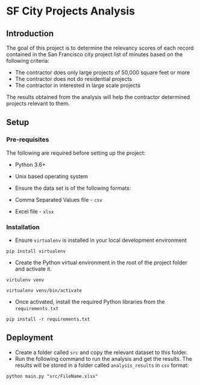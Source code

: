 # SF City Projects Analysis

## Introduction
The goal of this project is to determine the relevancy scores of each record contained in the San Francisco city project list of minutes based on the following criteria:

* The contractor does only large projects of 50,000 square feet or more
* The contractor does not do residential projects
* The contractor in interested in large scale projects


The results obtained from the analysis will help the contractor determined projects relevant to them.


## Setup
### Pre-requisites
The following are required before setting up the project:
* Python 3.6+
* Unix based operating system
* Ensure the data set is of the following formats:

* Comma Separated Values file - `csv`
* Excel file - `xlsx`


### Installation
* Ensure `virtualenv` is installed in your local development environment

```
pip install virtualenv

```
* Create the Python virtual environment in the root of the project folder and activate it.

```
virtulenv venv

virtualenv venv/bin/activate
```
* Once activated, install the required Python libraries from the `requirements.txt`

```
pip install -r requirements.txt

```
## Deployment
* Create a folder called `src` and copy the relevant dataset to this folder.
* Run the following command to run the analysis and get the results. The results will be stored in a folder called `analysis_results` in `csv` format:


```
python main.py "src/FileName.xlsx"
```
